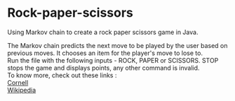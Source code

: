 # Rock-paper-scissors
Using Markov chain to create a rock paper scissors game in Java.

The Markov chain predicts the next move to be played by the user based on previous moves.  It chooses an item for the player's move to lose to.  
Run the file with the following inputs - ROCK, PAPER or SCISSORS. STOP stops the game and displays points, any other command is invalid.   
To know more, check out these links :   
[Cornell](http://www.cs.cornell.edu/courses/cs1114/2009sp/lectures/CS1114-lec20.pdf)  
[Wikipedia](https://en.wikipedia.org/wiki/Markov_chain)
